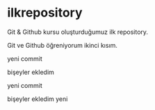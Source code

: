# ilkrepository

Git & Github kursu oluşturduğumuz ilk repository.

Git ve Github öğreniyorum ikinci kısım.

yeni commit

bişeyler ekledim

yeni commit

bişeyler ekledim yeni